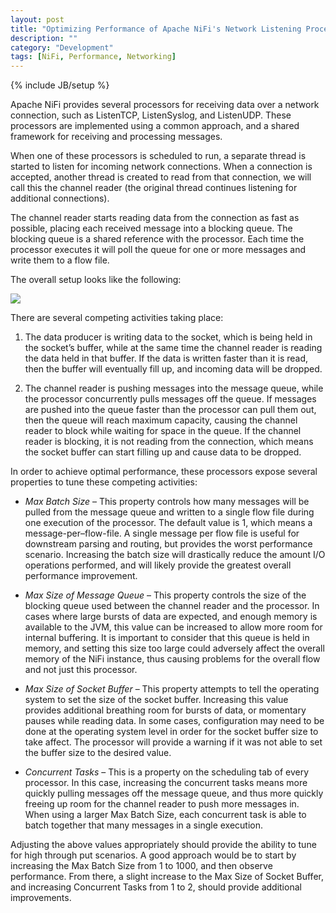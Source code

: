 ```yaml
---
layout: post
title: "Optimizing Performance of Apache NiFi's Network Listening Processors"
description: ""
category: "Development"
tags: [NiFi, Performance, Networking]
---
```

{% include JB/setup %}

Apache NiFi provides several processors for receiving data over a network connection, such as ListenTCP, ListenSyslog,
and ListenUDP. These processors are implemented using a common approach, and a shared framework for receiving and
processing messages.

When one of these processors is scheduled to run, a separate thread is started to listen for incoming network connections.
When a connection is accepted, another thread is created to read from that connection, we will call this the channel
reader (the original thread continues listening for additional connections).  

The channel reader starts reading data from the connection as fast as possible, placing each received message into a
blocking queue. The blocking queue is a shared reference with the processor. Each time the processor executes it will
poll the queue for one or more messages and write them to a flow file.

The overall setup looks like the following:  

<img src="{{ BASE_PATH }}/assets/images/nifi-network-listener/network-listener-diagram.png" class="img-responsive">

There are several competing activities taking place:

1.	The data producer is writing data to the socket, which is being held in the socket’s buffer, while at the same time the channel reader is reading the data held in that buffer. If the data is written faster than it is read, then the buffer will eventually fill up, and incoming data will be dropped.

2.	The channel reader is pushing messages into the message queue, while the processor concurrently pulls messages off the queue. If messages are pushed into the queue faster than the processor can pull them out, then the queue will reach maximum capacity, causing the channel reader to block while waiting for space in the queue. If the channel reader is blocking, it is not reading from the connection, which means the socket buffer can start filling up and cause data to be dropped.

In order to achieve optimal performance, these processors expose several properties to tune these competing activities:

*	*Max Batch Size* – This property controls how many messages will be pulled from the message queue and written to a single flow file during one execution of the processor. The default value is 1, which means a message-per–flow-file. A single message per flow file is useful for downstream parsing and routing, but provides the worst performance scenario. Increasing the batch size will drastically reduce the amount I/O operations performed, and will likely provide the greatest overall performance improvement.

*	*Max Size of Message Queue* – This property controls the size of the blocking queue used between the channel reader and the processor.  In cases where large bursts of data are expected, and enough memory is available to the JVM, this value can be increased to allow more room for internal buffering. It is important to consider that this queue is held in memory, and setting this size too large could adversely affect the overall memory of the NiFi instance, thus causing problems for the overall flow and not just this processor.

*	*Max Size of Socket Buffer* – This property attempts to tell the operating system to set the size of the socket buffer. Increasing this value provides additional breathing room for bursts of data, or momentary pauses while reading data. In some cases, configuration may need to be done at the operating system level in order for the socket buffer size to take affect. The processor will provide a warning if it was not able to set the buffer size to the desired value.

*	*Concurrent Tasks* – This is a property on the scheduling tab of every processor. In this case, increasing the concurrent tasks means more quickly pulling messages off the message queue, and thus more quickly freeing up room for the channel reader to push more messages in. When using a larger Max Batch Size, each concurrent task is able to batch together that many messages in a single execution.

Adjusting the above values appropriately should provide the ability to tune for high through put scenarios. A good approach would be to start by increasing the Max Batch Size from 1 to 1000, and then observe performance. From there, a slight increase to the Max Size of Socket Buffer, and increasing Concurrent Tasks from 1 to 2, should provide additional improvements.  
